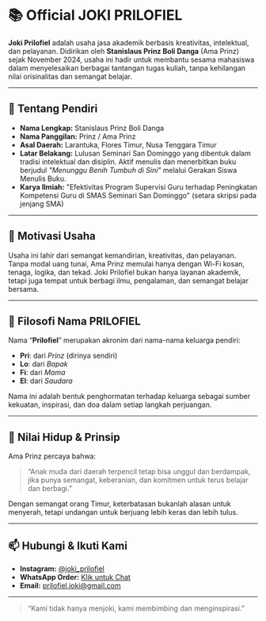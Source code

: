 # 📚 Official JOKI PRILOFIEL

**Joki Prilofiel** adalah usaha jasa akademik berbasis kreativitas, intelektual, dan pelayanan. Didirikan oleh **Stanislaus Prinz Boli Danga** (Ama Prinz) sejak November 2024, usaha ini hadir untuk membantu sesama mahasiswa dalam menyelesaikan berbagai tantangan tugas kuliah, tanpa kehilangan nilai orisinalitas dan semangat belajar.

---

## 🧠 Tentang Pendiri

- **Nama Lengkap:** Stanislaus Prinz Boli Danga  
- **Nama Panggilan:** Prinz / Ama Prinz  
- **Asal Daerah:** Larantuka, Flores Timur, Nusa Tenggara Timur  
- **Latar Belakang:** Lulusan Seminari San Dominggo yang dibentuk dalam tradisi intelektual dan disiplin. Aktif menulis dan menerbitkan buku berjudul _"Menunggu Benih Tumbuh di Sini"_ melalui Gerakan Siswa Menulis Buku.  
- **Karya Ilmiah:** "Efektivitas Program Supervisi Guru terhadap Peningkatan Kompetensi Guru di SMAS Seminari San Dominggo" (setara skripsi pada jenjang SMA)

---

## 🚀 Motivasi Usaha

Usaha ini lahir dari semangat kemandirian, kreativitas, dan pelayanan. Tanpa modal uang tunai, Ama Prinz memulai hanya dengan Wi-Fi kosan, tenaga, logika, dan tekad. Joki Prilofiel bukan hanya layanan akademik, tetapi juga tempat untuk berbagi ilmu, pengalaman, dan semangat belajar bersama.

---

## 🧬 Filosofi Nama PRILOFIEL

Nama “**Prilofiel**” merupakan akronim dari nama-nama keluarga pendiri:
- **Pri**: dari _Prinz_ (dirinya sendiri)  
- **Lo**: dari _Bapak_  
- **Fi**: dari _Mama_  
- **El**: dari _Saudara_

Nama ini adalah bentuk penghormatan terhadap keluarga sebagai sumber kekuatan, inspirasi, dan doa dalam setiap langkah perjuangan.

---

## 🌟 Nilai Hidup & Prinsip

Ama Prinz percaya bahwa:
> “Anak muda dari daerah terpencil tetap bisa unggul dan berdampak, jika punya semangat, keberanian, dan komitmen untuk terus belajar dan berbagi.”

Dengan semangat orang Timur, keterbatasan bukanlah alasan untuk menyerah, tetapi undangan untuk berjuang lebih keras dan lebih tulus.

---

## 📫 Hubungi & Ikuti Kami

- **Instagram:** [@joki_prilofiel](https://instagram.com/joki_prilofiel)  
- **WhatsApp Order:** [Klik untuk Chat](https://wa.me/6285647484974?text=Halo%20Joki%20Prilofiel%2C%20saya%20mau%20pesan%20jasa...)  
- **Email:** prilofiel.joki@gmail.com

---

> “Kami tidak hanya menjoki, kami membimbing dan menginspirasi.”

